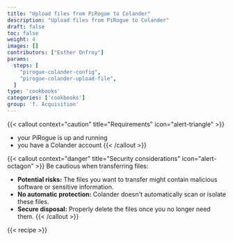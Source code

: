 ```yaml
---
title: "Upload files from PiRogue to Colander"
description: "Upload files from PiRogue to Colander"
draft: false
toc: false
weight: 4
images: []
contributors: ["Esther Onfroy"]
params:
  steps: [
    "pirogue-colander-config",
    "pirogue-colander-upload-file",
  ]
type: 'cookbooks'
categories: ['cookbooks']
group: 'f. Acquisition'
---
```


{{< callout context="caution" title="Requirements" icon="alert-triangle" >}}
* your PiRogue is up and running
* you have a Colander account 
{{< /callout >}}

{{< callout context="danger" title="Security considerations" icon="alert-octagon" >}}
Be cautious when transferring files:

* **Potential risks:** The files you want to transfer might contain malicious software or sensitive information.
* **No automatic protection:** Colander doesn't automatically scan or isolate these files.
* **Secure disposal:** Properly delete the files once you no longer need them.
{{< /callout >}}

{{< recipe >}}